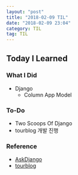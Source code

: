 ```yaml
---
layout: "post"
title: "2018-02-09 TIL"
date: "2018-02-09 23:04"
category: TIL
tag: TIL
---
```


## Today I Learned

### What I Did

- Django
  - Column App Model

### To-Do

* Two Scoops Of Django
* tourblog 개발 진행

### Reference
* [AskDjango](https://nomade.kr/vod/django/)
* [tourblog](https://github.com/Kirade/tourblog/)
